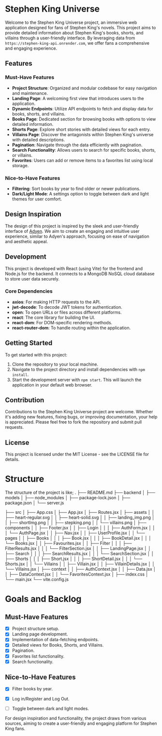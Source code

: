 # Stephen King Universe

Welcome to the Stephen King Universe project, an immersive web application designed for fans of Stephen King's novels. This project aims to provide detailed information about Stephen King's books, shorts, and villains through a user-friendly interface. By leveraging data from `https://stephen-king-api.onrender.com`, we offer fans a comprehensive and engaging experience.

## Features

### Must-Have Features

- **Project Structure**: Organized and modular codebase for easy navigation and maintenance.
- **Landing Page**: A welcoming first view that introduces users to the application.
- **Dynamic Endpoints**: Utilize API endpoints to fetch and display data for books, shorts, and villains.
- **Books Page**: Dedicated section for browsing books with options to view detailed information.
- **Shorts Page**: Explore short stories with detailed views for each entry.
- **Villains Page**: Discover the antagonists within Stephen King's universe with detailed descriptions.
- **Pagination**: Navigate through the data efficiently with pagination.
- **Search Functionality**: Allows users to search for specific books, shorts, or villains.
- **Favorites**: Users can add or remove items to a favorites list using local storage.

### Nice-to-Have Features

- **Filtering**: Sort books by year to find older or newer publications.
- **Dark/Light Mode**: A settings option to toggle between dark and light themes for user comfort.

## Design Inspiration

The design of this project is inspired by the sleek and user-friendly interface of [Adyen](https://www.adyen.com). We aim to create an engaging and intuitive user experience, similar to Adyen's approach, focusing on ease of navigation and aesthetic appeal.

## Development

This project is developed with React (using Vite) for the frontend and Node.js for the backend. It connects to a MongoDB NoSQL cloud database to store user data securely.

### Core Dependencies

- **axios**: For making HTTP requests to the API.
- **jwt-decode**: To decode JWT tokens for authentication.
- **open**: To open URLs or files across different platforms.
- **react**: The core library for building the UI.
- **react-dom**: For DOM-specific rendering methods.
- **react-router-dom**: To handle routing within the application.

## Getting Started

To get started with this project:

1. Clone the repository to your local machine.
2. Navigate to the project directory and install dependencies with `npm install`.
3. Start the development server with `npm start`. This will launch the application in your default web browser.

## Contribution

Contributions to the Stephen King Universe project are welcome. Whether it's adding new features, fixing bugs, or improving documentation, your help is appreciated. Please feel free to fork the repository and submit pull requests.

## License

This project is licensed under the MIT License - see the LICENSE file for details.

# Structure

The structure of the project is like;
.
├── README.md
├── backend
│   ├── models
│   ├── node_modules
│   ├── package-lock.json
│   ├── package.json
│   └── server.js

├── src
│   ├── App.css
│   ├── App.jsx
│   ├── Routes.jsx
│   ├── assets
│   │   ├── heart-regular.svg
│   │   ├── heart-solid.svg
│   │   ├── landing_img.png
│   │   ├── shortImg.png
│   │   ├── stepking.png
│   │   └── villains.png
│   ├── components
│   │   ├── Footer.jsx
│   │   ├── Login
│   │   │   ├── AuthForm.jsx
│   │   │   └── AuthPage.jsx
│   │   ├── Nav.jsx
│   │   ├── UserProfile.jsx
│   │   └── pages
│   │       ├── Books
│   │       │   ├── Book.jsx
│   │       │   ├── BookDetail.jsx
│   │       │   └── Books.jsx
│   │       ├── Favourites.jsx
│   │       ├── Filter
│   │       │   ├── FilterResults.jsx
│   │       │   └── FilterSection.jsx
│   │       ├── LandingPage.jsx
│   │       ├── Search
│   │       │   ├── SearchResults.jsx
│   │       │   └── SearchSection.jsx
│   │       ├── Shorts
│   │       │   ├── Short.jsx
│   │       │   ├── ShortDetail.jsx
│   │       │   └── Shorts.jsx
│   │       └── Villains
│   │           ├── Villain.jsx
│   │           ├── VillainDetails.jsx
│   │           └── Villains.jsx
│   ├── context
│   │   ├── AuthContext.jsx
│   │   ├── Data.jsx
│   │   ├── DataContext.jsx
│   │   └── FavoritesContext.jsx
│   ├── index.css
│   └── main.jsx
└── vite.config.js


# Goals and Backlog
## Must-Have Features

- [X] Project structure setup.
- [X] Landing page development.
- [X] Implementation of data-fetching endpoints.
- [X] Detailed views for Books, Shorts, and Villains.
- [X] Pagination.
- [X] Favorites list functionality.
- [X] Search functionality.

## Nice-to-Have Features

- [X] Filter books by year.
- [X] Log in/Register and Log Out.
- [ ] Toggle between dark and light modes.


For design inspiration and functionality, the project draws from various sources, aiming to create a user-friendly and engaging platform for Stephen King fans. 